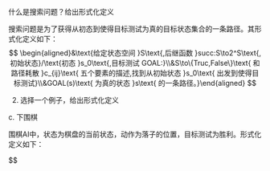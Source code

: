 什么是搜索问题？给出形式化定义

搜索问题是为了获得从初态到使得目标测试为真的目标状态集合的一条路径。其形式化定义如下：
$$
\begin{aligned}&\text{给定状态空间 }S\text{,后继函数 }succ:S\to2^S\text{,初始状态}/\text{初态 }s_0\text{,目标测试 GOAL:}\\&S\to\{Truc,False\}\text{ 和路径耗散 }c_{ij}\text{ 五个要素的描述,找到从初始状态 }s_0\text{ 出发到使得目标测试}\\&GOAL(s)\text{ 为真的状态 }s\text{ 的一条路径。}\end{aligned}
$$

2. 选择一个例子，给出形式化定义
   
c. 下围棋

围棋AI中，状态为棋盘的当前状态，动作为落子的位置，目标测试为胜利。形式化定义如下：

$$
